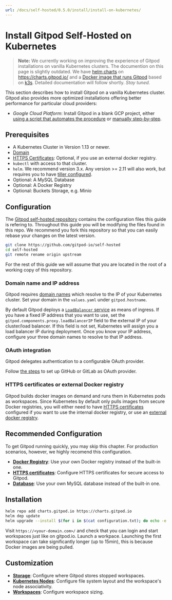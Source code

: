 ```yaml
---
url: /docs/self-hosted/0.5.0/install/install-on-kubernetes/
---
```


# Install Gitpod Self-Hosted on Kubernetes

> **Note:** We currently working on improving the experience of Gitpod installations on vanilla Kubernetes clusters. The documention on this page is slightly outdated. We have [helm charts](https://github.com/gitpod-io/gitpod/tree/master/chart) on https://charts.gitpod.io/ and a [Docker image that runs Gitpod](https://github.com/gitpod-io/gitpod/tree/master/install/docker/examples) based on [k3s](https://k3s.io/). Detailed documentation will follow shortly. _Stay tuned._

This section describes how to install Gitpod on a vanilla Kubernetes cluster.
Gitpod also provides more optimized installations offering better performance for particular cloud providers:

- _Google Cloud Platform_: Install Gitpod in a blank GCP project, either [using a script that automates the procedure](../install-on-gcp-script/) or [manually step-by-step](../install-on-gcp-manual/).

## Prerequisites

- A Kubernetes Cluster in Version 1.13 or newer.
- [Domain](../domain)
- [HTTPS Certificates](../https-certs): Optional, if you use an external docker registry.
- `kubectl` with access to that cluster.
- `helm`. We recommend version 3.x. Any version >= 2.11 will also work, but requires you to have [tiller configured](../helm-2x/).
- Optional: A MySQL Database
- Optional: A Docker Registry
- Optional: Buckets Storage, e.g. Minio

## Configuration

The [Gitpod self-hosted repository](https://github.com/gitpod-io/self-hosted) contains the configuration files this guide is refering to.
Throughout this guide you will be modifying the files found in this repo.
We recommend you fork this repository so that you can easily rebase your changes on the latest version.

```bash
git clone https://github.com/gitpod-io/self-hosted
cd self-hosted
git remote rename origin upstream
```

For the rest of this guide we will assume that you are located in the root of a working copy of this repository.

### Domain name and IP address

Gitpod requires [domain names](../domain/) which resolve to the IP of your Kubernetes cluster.
Set your domain in the `values.yaml` under `gitpod.hostname`.

By default Gitpod deploys a [`LoadBalancer` service](https://kubernetes.io/docs/concepts/services-networking/service/#loadbalancer) as means of ingress.
If you have a fixed IP address that you want to use, set the `gitpod.components.proxy.loadBalancerIP` field to the external IP of your cluster/load balancer.
If this field is not set, Kubernetes will assign you a load balancer IP during deployment.
Once you know your IP address, configure your three domain names to resolve to that IP address.

### OAuth integration

Gitpod delegates authentication to a configurable OAuth provider.

Follow [the steps](../oauth/) to set up GitHub or GitLab as OAuth provider.

### HTTPS certificates or external Docker registry

Gitpod builds docker images on demand and runs them in Kubernetes pods as workspaces.
Since Kubernetes by default only pulls images from secure Docker registries,
you will either need to have [HTTPS certificates](../https-certs/) configured if you want to use the internal docker registry,
or use an [external docker registry](../docker-registry/).

## Recommended Configuration

To get Gitpod running quickly, you may skip this chapter.
For production scenarios, however, we highly recomend this configuration.

- [**Docker Registry**](../docker-registry/): Use your own Docker registry instead of the built-in one.
- [**HTTPS certificates**](../https-certs/): Configure HTTPS certificates for secure access to Gitpod.
- [**Database**](../database/): Use your own MySQL database instead of the built-in one.

## Installation

```bash
helm repo add charts.gitpod.io https://charts.gitpod.io
helm dep update
helm upgrade --install $(for i in $(cat configuration.txt); do echo -e "-f $i"; done) gitpod .
```

Visit `https://<your-domain.com>/` and check that you can login and start workspaces just like on gitpod.io.
Launch a workpace. Launching the first workspace can take significantly longer (up to 15min), this is because Docker images are being pulled.

## Customization

- [**Storage**](../storage/): Configure where Gitpod stores stopped workspaces.
- [**Kubernetes Nodes**](../nodes/): Configure file system layout and the workspace's node associativity.
- [**Workspaces**](../workspaces/): Configure workspace sizing.
